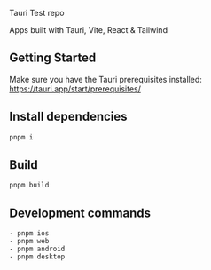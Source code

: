 Tauri Test repo

Apps built with Tauri, Vite, React & Tailwind

## Getting Started

Make sure you have the Tauri prerequisites installed:
https://tauri.app/start/prerequisites/

## Install dependencies

```sh
pnpm i
```

## Build

```sh
pnpm build
```

## Development commands

```
- pnpm ios
- pnpm web
- pnpm android
- pnpm desktop
```
